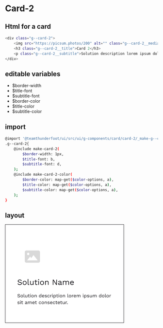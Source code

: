 # Card-2

## Html for a card

```sh
<div class="g--card-2">
    <img src="https://picsum.photos/200" alt="" class="g--card-2__media">
    <h3 class="g--card-2__title">Card 2</h3>
    <p class="g--card-2__subtitle">Solution description lorem ipsum dolor sit amet consectetur.</p>
</div>
```

## editable variables
- $border-width
- $title-font
- $subtitle-font
- $border-color
- $title-color
- $subtitle-color

## import
```sh
@import '@teamthunderfoot/ui/src/ui/g-components/card/card-2/_make-g--card-2';
.g--card-2{
    @include make-card-2(
        $border-width: 1px,
        $title-font: b,
        $subtitle-font: d,
    );
    @include make-card-2-color(
        $border-color: map-get($color-options, a),
        $title-color: map-get($color-options, a),
        $subtitle-color: map-get($color-options, a),
    );
}
```

## layout
![alt text][card-2]

[card-2]: /src/img/global-components/card/card-2.png 